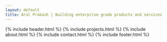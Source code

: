 ```yaml
---
layout: default
title: Arul Prakash | Building enterprise grade products and services
---
```


{% include header.html %}
{% include projects.html %}
{% include about.html %}
{% include contact.html %}
{% include footer.html %}
